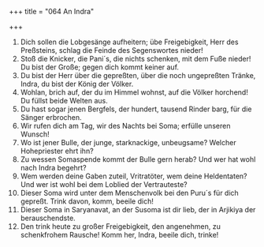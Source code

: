 +++
title = "064 An Indra"

+++


1.	Dich sollen die Lobgesänge aufheitern; übe Freigebigkeit, Herr des Preßsteins, schlag die Feinde des Segenswortes nieder!
2.	Stoß die Knicker, die Pani´s, die nichts schenken, mit dem Fuße nieder! Du bist der Große; gegen dich kommt keiner auf.
3.	Du bist der Herr über die gepreßten, über die noch ungepreßten Tränke, Indra, du bist der König der Völker.
4.	Wohlan, brich auf, der du im Himmel wohnst, auf die Völker horchend! Du füllst beide Welten aus.
5.	Du hast sogar jenen Bergfels, der hundert, tausend Rinder barg, für die Sänger erbrochen.
6.	Wir rufen dich am Tag, wir des Nachts bei Soma; erfülle unseren Wunsch!
7.	Wo ist jener Bulle, der junge, starknackige, unbeugsame? Welcher Hohepriester ehrt ihn?
8.	Zu wessen Somaspende kommt der Bulle gern herab? Und wer hat wohl nach Indra begehrt?
9.	Wem werden deine Gaben zuteil, Vritratöter, wem deine Heldentaten? Und wer ist wohl bei dem Loblied der Vertrauteste?
10.	Dieser Soma wird unter dem Menschenvolk bei den Puru´s für dich gepreßt. Trink davon, komm, beeile dich!
11.	Dieser Soma in Saryanavat, an der Susoma ist dir lieb, der in Arjikiya der berauschendste.
12.	Den trink heute zu großer Freigebigkeit, den angenehmen, zu schenkfrohem Rausche! Komm her, Indra, beeile dich, trinke!


